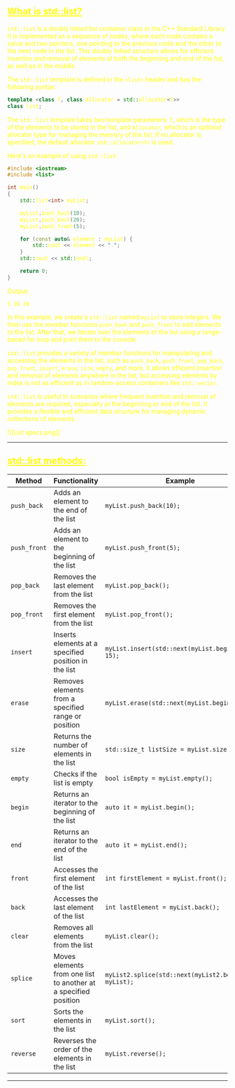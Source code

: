 ## <font color="yellow"><u>What is std::list?</u></f>


`std::list` is a doubly linked list container class in the C++ Standard Library. It is implemented as a sequence of nodes, where each node contains a value and two pointers, one pointing to the previous node and the other to the next node in the list. This doubly linked structure allows for efficient insertion and removal of elements at both the beginning and end of the list, as well as in the middle.

The `std::list` template is defined in the `<list>` header and has the following syntax:

```cpp
template <class T, class Allocator = std::allocator<T>>
class list;
```

The `std::list` template takes two template parameters: `T`, which is the type of the elements to be stored in the list, and `Allocator`, which is an optional allocator type for managing the memory of the list. If no allocator is specified, the default allocator `std::allocator<T>` is used.

Here's an example of using `std::list`:

```cpp
#include <iostream>
#include <list>

int main()
{
    std::list<int> myList;

    myList.push_back(10);
    myList.push_back(20);
    myList.push_front(5);

    for (const auto& element : myList) {
        std::cout << element << " ";
    }
    std::cout << std::endl;

    return 0;
}
```

Output:
```
5 10 20
```

In this example, we create a `std::list` named `myList` to store integers. We then use the member functions `push_back` and `push_front` to add elements to the list. After that, we iterate over the elements of the list using a range-based for loop and print them to the console.

`std::list` provides a variety of member functions for manipulating and accessing the elements in the list, such as `push_back`, `push_front`, `pop_back`, `pop_front`, `insert`, `erase`, `size`, `empty`, and more. It allows efficient insertion and removal of elements anywhere in the list, but accessing elements by index is not as efficient as in random-access containers like `std::vector`.

`std::list` is useful in scenarios where frequent insertion and removal of elements are required, especially at the beginning or end of the list. It provides a flexible and efficient data structure for managing dynamic collections of elements.


![[List specs.png]]

---
## <font color="yellow"><u>std::list methods:</u></f>

|Method|Functionality|Example|
|---|---|---|
|`push_back`|Adds an element to the end of the list|`myList.push_back(10);`|
|`push_front`|Adds an element to the beginning of the list|`myList.push_front(5);`|
|`pop_back`|Removes the last element from the list|`myList.pop_back();`|
|`pop_front`|Removes the first element from the list|`myList.pop_front();`|
|`insert`|Inserts elements at a specified position in the list|`myList.insert(std::next(myList.begin()), 15);`|
|`erase`|Removes elements from a specified range or position|`myList.erase(std::next(myList.begin()));`|
|`size`|Returns the number of elements in the list|`std::size_t listSize = myList.size();`|
|`empty`|Checks if the list is empty|`bool isEmpty = myList.empty();`|
|`begin`|Returns an iterator to the beginning of the list|`auto it = myList.begin();`|
|`end`|Returns an iterator to the end of the list|`auto it = myList.end();`|
|`front`|Accesses the first element of the list|`int firstElement = myList.front();`|
|`back`|Accesses the last element of the list|`int lastElement = myList.back();`|
|`clear`|Removes all elements from the list|`myList.clear();`|
|`splice`|Moves elements from one list to another at a specified position|`myList2.splice(std::next(myList2.begin()), myList);`|
|`sort`|Sorts the elements in the list|`myList.sort();`|
|`reverse`|Reverses the order of the elements in the list|`myList.reverse();`|

---



